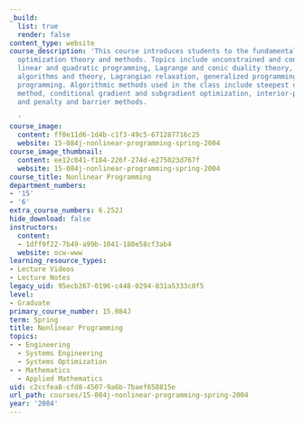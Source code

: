 ```yaml
---
_build:
  list: true
  render: false
content_type: website
course_description: 'This course introduces students to the fundamentals of nonlinear
  optimization theory and methods. Topics include unconstrained and constrained optimization,
  linear and quadratic programming, Lagrange and conic duality theory, interior-point
  algorithms and theory, Lagrangian relaxation, generalized programming, and semi-definite
  programming. Algorithmic methods used in the class include steepest descent, Newton''s
  method, conditional gradient and subgradient optimization, interior-point methods
  and penalty and barrier methods.

  '
course_image:
  content: ff0e11d6-1d4b-c1f3-49c5-671287716c25
  website: 15-084j-nonlinear-programming-spring-2004
course_image_thumbnail:
  content: ee12c041-f184-226f-274d-e275023d767f
  website: 15-084j-nonlinear-programming-spring-2004
course_title: Nonlinear Programming
department_numbers:
- '15'
- '6'
extra_course_numbers: 6.252J
hide_download: false
instructors:
  content:
  - 1dff9f22-7b49-a99b-1041-180e58cf3ab4
  website: ocw-www
learning_resource_types:
- Lecture Videos
- Lecture Notes
legacy_uid: 95ecb267-0196-c448-0294-831a5333c0f5
level:
- Graduate
primary_course_number: 15.084J
term: Spring
title: Nonlinear Programming
topics:
- - Engineering
  - Systems Engineering
  - Systems Optimization
- - Mathematics
  - Applied Mathematics
uid: c2ccfea8-cfd8-4507-9a6b-7baef658815e
url_path: courses/15-084j-nonlinear-programming-spring-2004
year: '2004'
---
```

